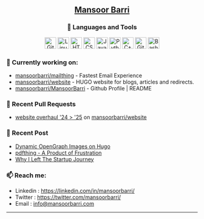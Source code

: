 <div align=center>
  
## [Mansoor Barri](https://mansoorbarri.com/)

### 🧰 Languages and Tools

<div align="center">
<img alt="Git" width="30px" src="https://cdn.jsdelivr.net/gh/devicons/devicon/icons/git/git-original.svg" />
<img alt="Linux" width="30px" src="https://cdn.jsdelivr.net/gh/devicons/devicon/icons/linux/linux-original.svg" />
<img alt="HTML" width="30px" src="https://cdn.jsdelivr.net/gh/devicons/devicon/icons/html5/html5-plain.svg" />
<img alt="CSS" width="30px" src="https://cdn.jsdelivr.net/gh/devicons/devicon/icons/css3/css3-plain.svg" />
<img alt="JavaScript" width="30px" src="https://cdn.jsdelivr.net/gh/devicons/devicon/icons/javascript/javascript-plain.svg" />
<img alt="Python" width="30px" src="https://cdn.jsdelivr.net/gh/devicons/devicon/icons/python/python-plain.svg" />
<img alt="C++" width="30px" src="https://cdn.jsdelivr.net/gh/devicons/devicon/icons/csharp/csharp-original.svg" />
<img alt="GitHub" width="30px" src="https://cdn.jsdelivr.net/gh/devicons/devicon/icons/github/github-original.svg" />
<img alt="Bash" width="30px" src="https://cdn.jsdelivr.net/gh/devicons/devicon/icons/bash/bash-original.svg" />
</div>
</div>

### 👷 Currently working on: 

- [mansoorbarri/mailthing](https://github.com/mansoorbarri/mailthing) - Fastest Email Experience
- [mansoorbarri/website](https://github.com/mansoorbarri/website) - HUGO website for blogs, articles and redirects.
- [mansoorbarri/MansoorBarri](https://github.com/mansoorbarri/MansoorBarri) - Github Profile | README

### 🔨 Recent Pull Requests

- [website overhaul &#39;24 &gt; &#39;25](https://github.com/mansoorbarri/website/pull/24) on [mansoorbarri/website](https://github.com/mansoorbarri/website)

### 📰 Recent Post

- [Dynamic OpenGraph Images on Hugo](https://mansoorbarri.com/dynamic-og-image-hugo/)
- [pdfthing - A Product of Frustration](https://mansoorbarri.com/pdfthing-product-of-frustration/)
- [Why I Left The Startup Journey](https://mansoorbarri.com/why-i-left-startup-journey/)

### 📫 Reach me:
- Linkedin  : <https://linkedin.com/in/mansoorbarri/>
- Twitter   : <https://twitter.com/mansoorbarri/>
- Email     : [info@mansoorbarri.com](mailto:info@mansoorbarri.com)

---
